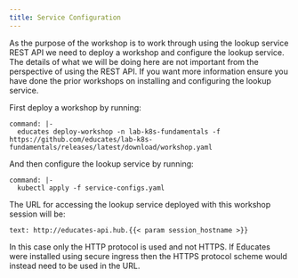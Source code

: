 ```yaml
---
title: Service Configuration
---
```


As the purpose of the workshop is to work through using the lookup service REST
API we need to deploy a workshop and configure the lookup service. The details
of what we will be doing here are not important from the perspective of using
the REST API. If you want more information ensure you have done the prior
workshops on installing and configuring the lookup service.

First deploy a workshop by running:

```terminal:execute
command: |-
  educates deploy-workshop -n lab-k8s-fundamentals -f https://github.com/educates/lab-k8s-fundamentals/releases/latest/download/workshop.yaml
```

And then configure the lookup service by running:

```terminal:execute
command: |-
  kubectl apply -f service-configs.yaml
```

The URL for accessing the lookup service deployed with this workshop session
will be:

```workshop:copy
text: http://educates-api.hub.{{< param session_hostname >}}
```

In this case only the HTTP protocol is used and not HTTPS. If Educates were
installed using secure ingress then the HTTPS protocol scheme would instead need
to be used in the URL.
